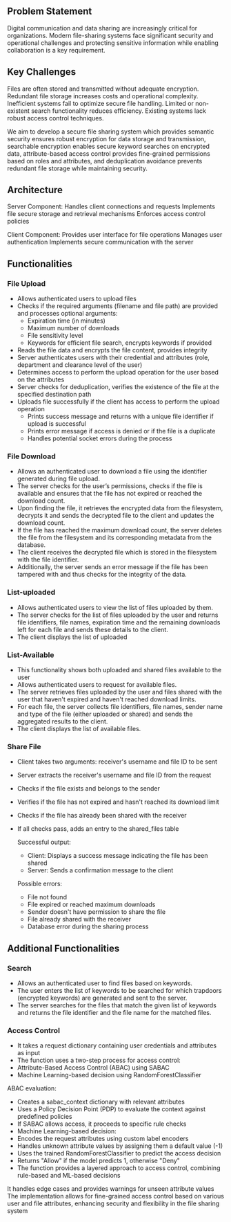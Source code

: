 ## Problem Statement
Digital communication and data sharing are increasingly critical for organizations. Modern file-sharing systems face significant security and operational challenges and protecting sensitive information while enabling collaboration is a key requirement.

## Key Challenges
Files are often stored and transmitted without adequate encryption.
Redundant file storage increases costs and operational complexity.
Inefficient systems fail to optimize secure file handling.
Limited or non-existent search functionality reduces efficiency.
Existing systems lack robust access control techniques.

We aim to develop a secure file sharing system which provides semantic security ensures robust encryption for data storage and transmission, searchable encryption enables secure keyword searches on encrypted data, attribute-based access control provides fine-grained permissions based on roles and attributes, and deduplication avoidance prevents redundant file storage while maintaining security.

## Architecture
Server Component:
Handles client connections and requests
Implements file secure storage and retrieval mechanisms
Enforces access control policies

Client Component:
Provides user interface for file operations
Manages user authentication
Implements secure communication with the server

## Functionalities

### File Upload
- Allows authenticated users to upload files
- Checks if the required arguments (filename and file path) are provided and processes optional arguments:
	- Expiration time (in minutes)
	- Maximum number of downloads
	- File sensitivity level 
	- Keywords for efficient file search, encrypts keywords if provided
- Reads the file data and encrypts the file content, provides integrity
- Server authenticates users with their credential and attributes (role, department and clearance level of the user)
- Determines access to perform the upload operation for the user based on the attributes
- Server checks for deduplication, verifies the existence of the file at the specified destination path
- Uploads file successfully if the client has access to perform the upload operation
	- Prints success message and returns with a unique file identifier if upload is successful
	- Prints error message if access is denied or if the file is a duplicate
	- Handles potential socket errors during the process

### File Download
- Allows an authenticated user to download a file using the identifier generated during file upload.
- The server checks for the user’s permissions, checks if the file is available and ensures that the file has not expired or reached the download count.
- Upon finding the file, it retrieves the encrypted data from the filesystem, decrypts it and sends the decrypted file to the client and updates the download count.
- If the file has reached the maximum download count, the server deletes the file from the filesystem and its corresponding metadata from the database.
- The client receives the decrypted file which is stored in the filesystem with the file identifier.
- Additionally, the server sends an error message if the file has been tampered with and thus checks for the integrity of the data.

### List-uploaded
- Allows authenticated users to view the list of files uploaded by them.
- The server checks for the list of files uploaded by the user and returns file identifiers, file names, expiration time and the remaining downloads left for each file and sends these details to the client.
- The client displays the list of uploaded

### List-Available
- This functionality shows both uploaded and shared files available to the user
- Allows authenticated users to request for available files.
- The server retrieves files uploaded by the user and  files shared with the user that haven't expired and haven't reached download limits.
- For each file, the server collects file identifiers, file names, sender name and type of the file (either uploaded or shared) and sends the aggregated results to the client.
- The client displays the list of available files.

### Share File
- Client takes two arguments: receiver's username and file ID to be sent
- Server extracts the receiver's username and file ID from the request
- Checks if the file exists and belongs to the sender
- Verifies if the file has not expired and hasn't reached its download limit
- Checks if the file has already been shared with the receiver
- If all checks pass, adds an entry to the shared_files table

  Successful output:
  - Client: Displays a success message indicating the file has been shared
  - Server: Sends a confirmation message to the client

  Possible errors:
  - File not found
  - File expired or reached maximum downloads
  - Sender doesn't have permission to share the file
  - File already shared with the receiver
  - Database error during the sharing process

## Additional Functionalities

### Search
- Allows an authenticated user to find files based on keywords.
- The user enters the list of keywords to be searched for which trapdoors (encrypted keywords) are generated and sent to the server.
- The server searches for the files that match the given list of keywords and returns the file identifier and the file name for the matched files.

### Access Control  
- It takes a request dictionary containing user credentials and attributes as input
- The function uses a two-step process for access control:
- Attribute-Based Access Control (ABAC) using SABAC
- Machine Learning-based decision using RandomForestClassifier

ABAC evaluation:
- Creates a sabac_context dictionary with relevant attributes
- Uses a Policy Decision Point (PDP) to evaluate the context against predefined policies
- If SABAC allows access, it proceeds to specific rule checks
- Machine Learning-based decision:
- Encodes the request attributes using custom label encoders
- Handles unknown attribute values by assigning them a default value (-1)
- Uses the trained RandomForestClassifier to predict the access decision
- Returns "Allow" if the model predicts 1, otherwise "Deny"
- The function provides a layered approach to access control, combining rule-based and ML-based decisions

It handles edge cases and provides warnings for unseen attribute values
The implementation allows for fine-grained access control based on various user and file attributes, enhancing security and flexibility in the file sharing system










